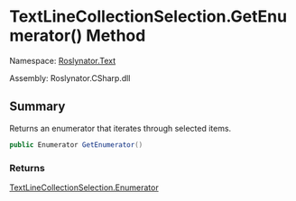 # TextLineCollectionSelection\.GetEnumerator\(\) Method

Namespace: [Roslynator.Text](../../README.md)

Assembly: Roslynator\.CSharp\.dll

## Summary

Returns an enumerator that iterates through selected items\.

```csharp
public Enumerator GetEnumerator()
```

### Returns

[TextLineCollectionSelection.Enumerator](../Enumerator/README.md)


